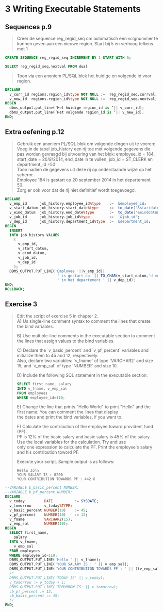 # 3 Writing Executable Statements

## Sequences p.9

> Creër de sequence reg\_regid\_seq om automatisch een volgnummer te kunnen geven aan een nieuwe region. Start bij 5 en verhoog telkens met 1

```sql
CREATE SEQUENCE reg_regid_seq INCREMENT BY 1 START WITH 5;
```

```sql
SELECT reg_regid_seq.nextval FROM dual
```

> Toon via een anoniem PL/SQL blok het huidige en volgende id voor region.

```sql
DECLARE
  v_curr_id regions.region_id%type NOT NULL :=  reg_regid_seq.currval;
  v_new_id  regions.region_id%type NOT NULL :=  reg_regid_seq.nextval;
BEGIN
  dbms_output.put_line(‘Het huidige region_id is ‘|| v_curr_id);
  dbms_output.put_line(‘Het volgende region_id is ‘|| v_new_id);
END;
```

## Extra oefening p.12

> Gebruik een anoniem PL/SQL blok om volgende dingen uit te voeren:  
> Voeg in de tabel job\_history een rij toe met volgende gegevens die pas worden gevraagd bij uitvoering van het blok: employee\_id = 184, start\_date = 20/9/2014, end\_date in te vullen, job\_id = ST\_CLERK en department\_id =50  
> Toon nadien  de gegevens uit deze rij op onderstaande wijze op het scherm:  
> Employee 184 is gestart op 20 september 2014 in het departement 50.  
> Zorg er ook voor dat de rij niet definitief wordt toegevoegd.

```sql
DECLARE
  v_emp_id      job_history.employee_id%type    :=  &employee_id;
  v_start_datum job_history.start_date%type     :=  to_date('&startdatum','dd/mm/yyyy');
  v_eind_datum  job_history.end_date%type       :=  to_date('&einddatum','dd/mm/yyyy');
  v_job_id      job_history.job_id%type         :=  '&job_id';
  v_dep_id      job_history.department_id%type  :=  &department_id;
BEGIN
  INSERT
  INTO job_history VALUES
    (
      v_emp_id,
      v_start_datum,
      v_eind_datum,
      v_job_id,
      v_dep_id
    );
  DBMS_OUTPUT.PUT_LINE('Employee '||v_emp_id|| 
                        ' is gestart op '|| TO_CHAR(v_start_datum,'d month yyyy')|| 
                        ' in het departement ' || v_dep_id);
END;
ROLLBACK;
```

## Exercise 3

> Edit the script of exercise 5 in chapter 2.  
>  A\) Us single-line comment syntax to comment the lines that create the bind variables.
>
> B\) Use multiple-line comments in the executable section to comment the lines that assign values to the bind variables.
>
> C\) Declare the \`v\_basic\_percent\` and \`v\_pf\_percent\` variables and initialize them to 45 and 12, respectively.  
>      Also, declare  two variables: \`v\_fname\` of type \`VARCHAR2\` and size 15, and \`v\_emp\_sal\` of type \`NUMBER\` and size 10.
>
> D\) Include the following SQL statement in the executable section:
>
> ```sql
> SELECT first_name, salary
> INTO v_fname, v_emp_sal
> FROM employees
> WHERE employee_id=110;
> ```
>
> E\) Change the line that prints "Hello World" to print "Hello" and the first name. You can comment the lines that display  
>      the dates and print the bind variables, if you want to.
>
> F\) Calculate the contribution of the employee toward provident fund \(PF\).  
>      PF is 12% of the basic salary and basic salary is 45% of the salary. Use the local variables for the calculation. Try and use  
>      only one expression to calculate the PF. Print the employee's salary and his contribution toword PF.
>
> Execute your script. Sample output is as follows:
>
> ```
> Hello John
> YOUR SALARY IS : 8200
> YOUR CONTRIBUTION TOWARDS PF : 442.8
> ```

```sql
--VARIABLE b_basic_percent NUMBER;
--VARIABLE b_pf_percent NUMBER;
DECLARE
  v_today         DATE          := SYSDATE;
  v_tomorrow      v_today%TYPE;
  v_basic_percent NUMBER(10)    := 45;
  v_pf_percent    NUMBER(10)    := 12;
  v_fname         VARCHAR2(15);
  v_emp_sal       NUMBER(10);
BEGIN
  SELECT first_name,
    salary
  INTO v_fname,
    v_emp_sal
  FROM employees
  WHERE employee_id=110;
  DBMS_OUTPUT.PUT_LINE('Hello ' || v_fname);
  DBMS_OUTPUT.PUT_LINE('YOUR SALARY IS : ' || v_emp_sal);
  DBMS_OUTPUT.PUT_LINE('YOUR CONTRIBUTION TOWARDS PF : ' || ((v_emp_sal * (v_basic_percent/100)) * (v_pf_percent/100)));
  /*
  DBMS_OUTPUT.PUT_LINE('TODAY IS' || v_today);
  v_tomorrow := v_today + 1;
  DBMS_OUTPUT.PUT_LINE('TOMORROW IS' || v_tomorrow);
  :b_pf_percent := 12;
  :b_basic_percent := 45;
  */
END;
```



